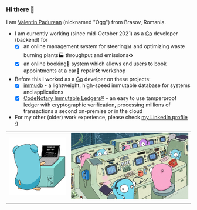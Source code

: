 ### Hi there 👋


<!--
**padurean/padurean** is a ✨ _special_ ✨ repository because its `README.md` (this file) appears on your GitHub profile.

Here are some ideas to get you started:

- 🔭 I’m currently working on ...
- 🌱 I’m currently learning ...
- 👯 I’m looking to collaborate on ...
- 🤔 I’m looking for help with ...
- 💬 Ask me about ...
- 📫 How to reach me: ...
- 😄 Pronouns: ...
- ⚡ Fun fact: ...
-->

I am [Valentin Padurean](https://purecore.ro) (nicknamed "Ogg") from Brasov, Romania.

- I am currently working (since mid-October 2021) as a [Go](https://golang.org) developer (backend) for
  - [x] an online management system for steering📊 and optimizing waste burning plants🏭 throughput and emissions♻️
  - [x] an online booking🛒 system which allows end users to book appointments at a car🚙 repair🛠️ workshop 
- Before this I worked as a [Go](https://golang.org) develper on these projects:
  - [x] [immudb](https://github.com/codenotary/immudb) - a lightweight, high-speed immutable database for systems and applications
  - [x] [CodeNotary Immutable Ledgers®](https://codenotary.com) - an easy to use tamperproof ledger with cryptographic verification, processing millions of transactions a second on-premise or in the cloud
- For my other (older) work experience, please check [my LinkedIn profile](https://www.linkedin.com/in/vpadure) :) 

|   |   |   
|---|---|
| ![Valentin "Ogg" Padurean writing Go code and weaving](https://github.com/padurean/padurean/blob/master/golang.gif) | ![A Go dev team in a retro science office](https://github.com/padurean/padurean/blob/master/golang_team_retro_office.jpeg) |
|   |   |
